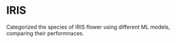 # IRIS
Categorized the species of IRIS flower using different ML models, comparing their performnaces.
